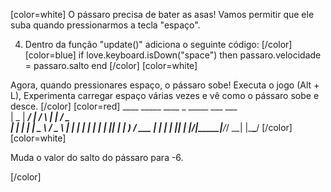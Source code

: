 [color=white]
O pássaro precisa de bater as asas! Vamos permitir que ele 
suba quando pressionarmos a tecla "espaço".

4. Dentro da função "update()" adiciona o seguinte código:
[/color] [color=blue]
   if love.keyboard.isDown("space") then
        passaro.velocidade = passaro.salto
   end
[/color] [color=white]

Agora, quando pressionares espaço, o pássaro sobe!
Executa o jogo (Alt + L), Experimenta carregar espaço várias 
vezes e vê como o pássaro sobe e desce.
[/color] [color=red]
     ____  _____ ____    _    _____ ___ ___  
    |  _ \| ____/ ___|  / \  |  ___|_ _/ _ \
    | | | |  _| \___ \ / _ \ | |_   | | | | |
    | |_| | |___ ___) / ___ \|  _|  | | |_| |
    |____/|_____|____/_/   \_\_|   |___\___/
[/color] [color=white]

Muda o valor do salto do pássaro para -6.

[/color] 